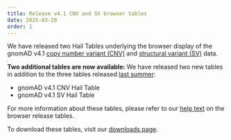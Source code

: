```yaml
---
title: Release v4.1 CNV and SV browser tables
date: 2025-03-20
order: 1
---
```


We have released two Hail Tables underlying the browser display of the gnomAD v4.1 [copy number variant (CNV)](https://gnomad.broadinstitute.org/news/2023-11-v4-copy-number-variants/) and [structural variant (SV)](https://gnomad.broadinstitute.org/news/2023-11-v4-structural-variants/) data.

<!-- end_excerpt -->

**Two additional tables are now available:**
We have released two new tables in addition to the three tables released [last summer](https://gnomad.broadinstitute.org/news/2024-08-release-gnomad-browser-tables/):

- gnomAD v4.1 CNV Hail Table
- gnomAD v4.1 SV Hail Table

For more information about these tables, please refer to our [help text](http://gnomad.broadinstitute.org/help/v4-browser-hts) on the browser release tables. 

To download these tables, visit our [downloads page](http://gnomad.broadinstitute.org/downloads#v4-browser-tables).